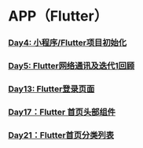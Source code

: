 # APP（Flutter）

### [Day4: 小程序/Flutter项目初始化](../mp/day4-init-mp-and-flutter-project.md)
### [Day5: Flutter网络通讯及迭代1回顾](../app/day5-flutter-http-and-review-sprint1.md)
### [Day13: Flutter登录页面](../app/day13-app-login-page.md)
### [Day17：Flutter 首页头部组件](../app/day17-flutter-homepage-header-widget.md)
### [Day21：Flutter首页分类列表](../app/day21-app-homepage-category-banner.md)
